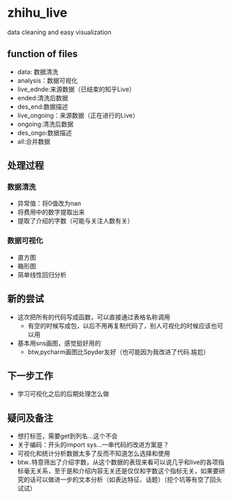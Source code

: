 # zhihu_live
data cleaning and easy visualization

## function of files
- data: 数据清洗
- analysis：数据可视化
- live_ednde:来源数据（已结束的知乎Live）
- ended:清洗后数据
- des_end:数据描述
- live_ongoing：来源数据（正在进行的Live）
- ongoing:清洗后数据
- des_ongo:数据描述
- all:合并数据
## 处理过程
### 数据清洗
- 异常值：将0值改为nan
- 将费用中的数字提取出来
- 提取了介绍的字数（可能与关注人数有关）

### 数据可视化
- 直方图
- 箱形图
- 简单线性回归分析
 
## 新的尝试
- 这次把所有的代码写成函数，可以直接通过表格名称调用
    
    - 有空的时候写成包，以后不用再复制代码了，别人可视化的时候应该也可以用
- 基本用sns画图，感觉挺好用的
    
    - btw,pycharm画图比Spyder友好（也可能因为我改进了代码.尴尬）

## 下一步工作
- 学习可视化之后的后期处理怎么做

## 疑问及备注
- 想打标签，需要get到列名…这个不会
- 关于编码：开头的import sys...一串代码的改进方案是？
- 可视化和统计分析数据太多了反而不知道怎么选择和使用
- btw..特意筛出了介绍字数，从这个数据的表现来看可以说几乎和live的各项指标毫无关系，至于是和介绍内容无关还是仅仅和字数这个指标无关，如果要研究的话可以做进一步的文本分析（如表达特征、话题）（挖个坑等有空了回头试试）
